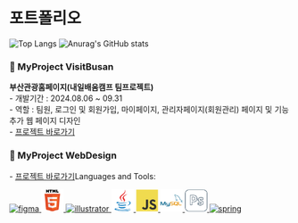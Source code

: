 # 포트폴리오
![Top Langs](https://github-readme-stats.vercel.app/api/top-langs/?username=papepopopy&layout=compact)
![Anurag's GitHub stats](https://github-readme-stats.vercel.app/api?username=papepopopy&show_icons=true&theme=radical)

<h3>🌱 MyProject VisitBusan</h3>
  <b>부산관광홈페이지(내일배움캠프 팀프로젝트)</b><br>
  - 개발기간 : 2024.08.06 ~ 09.31<br>
  - 역할 : 팀원, 로그인 및 회원가입, 마이페이지, 관리자페이지(회원관리) 페이지 및 기능 추가
          웹 페이지 디자인<br>
  - <a href="https://github.com/papepopopy/VisitBusan">프로젝트 바로가기</a>
<br>
<h3>🌱 MyProject WebDesign</h3>
 - <a href="https://notefolio.net/ma_ya">프로젝트 바로가기</a

<h3 align="left">Languages and Tools:</h3>
<p align="left"> <a href="https://www.figma.com/" target="_blank" rel="noreferrer"> <img src="https://www.vectorlogo.zone/logos/figma/figma-icon.svg" alt="figma" width="40" height="40"/> </a> <a href="https://www.w3.org/html/" target="_blank" rel="noreferrer"> <img src="https://raw.githubusercontent.com/devicons/devicon/master/icons/html5/html5-original-wordmark.svg" alt="html5" width="40" height="40"/> </a> <a href="https://www.adobe.com/in/products/illustrator.html" target="_blank" rel="noreferrer"> <img src="https://www.vectorlogo.zone/logos/adobe_illustrator/adobe_illustrator-icon.svg" alt="illustrator" width="40" height="40"/> </a> <a href="https://www.java.com" target="_blank" rel="noreferrer"> <img src="https://raw.githubusercontent.com/devicons/devicon/master/icons/java/java-original.svg" alt="java" width="40" height="40"/> </a> <a href="https://developer.mozilla.org/en-US/docs/Web/JavaScript" target="_blank" rel="noreferrer"> <img src="https://raw.githubusercontent.com/devicons/devicon/master/icons/javascript/javascript-original.svg" alt="javascript" width="40" height="40"/> </a> <a href="https://www.mysql.com/" target="_blank" rel="noreferrer"> <img src="https://raw.githubusercontent.com/devicons/devicon/master/icons/mysql/mysql-original-wordmark.svg" alt="mysql" width="40" height="40"/> </a> <a href="https://www.photoshop.com/en" target="_blank" rel="noreferrer"> <img src="https://raw.githubusercontent.com/devicons/devicon/master/icons/photoshop/photoshop-line.svg" alt="photoshop" width="40" height="40"/> </a><a href="https://spring.io/" target="_blank" rel="noreferrer"> <img src="https://www.vectorlogo.zone/logos/springio/springio-icon.svg" alt="spring" width="40" height="40"/> </a> </p>

<!--
**papepopopy/papepopopy** is a ✨ _special_ ✨ repository because its `README.md` (this file) appears on your GitHub profile.

Here are some ideas to get you started:

- 🔭 I’m currently working on ...
- 🌱 I’m currently learning ...
- 👯 I’m looking to collaborate on ...
- 🤔 I’m looking for help with ...
- 💬 Ask me about ...
- 📫 How to reach me: ...
- 😄 Pronouns: ...
- ⚡ Fun fact: ...
-->
